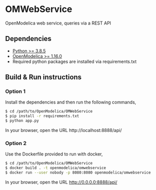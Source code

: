 # OMWebService
OpenModelica web service, queries via a REST API

## Dependencies

- [Python >= 3.8.5](https://www.python.org/)
- [OpenModelica >= 1.16.0](https://openmodelica.org)
- Required python packages are installed via requirements.txt

## Build & Run instructions

### Option 1

Install the dependencies and then run the following commands,

```bash
$ cd /path/to/OpenModelica/OMWebService
$ pip install -r requirements.txt
$ python app.py
```

In your browser, open the URL http://localhost:8888/api/

### Option 2

Use the Dockerfile provided to run with docker,

```bash
$ cd /path/to/OpenModelica/OMWebService
$ docker build . -t openmodelica/omwebservice
$ docker run --user nobody -p 8080:8080 openmodelica/omwebservice
```

In your browser, open the URL http://0.0.0.0:8888/api/
